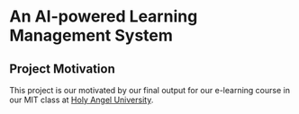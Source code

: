 # An AI-powered Learning Management System


## Project Motivation

This project is our motivated by our final output for our e-learning course in our MIT class at [Holy Angel University](https://www.hau.edu.ph/).
